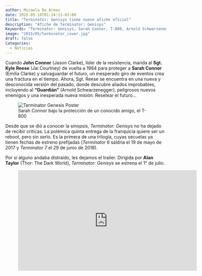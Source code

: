 ```yaml
---
author: Micaela De Armas
date: 2015-05-18T01:24:13-03:00
title: "Terminator: Genisys tiene nuevo afiche oficial"
description: "Afiche de Terminator: Genisys"
Keywords: "Terminator: Genisys, Sarah Connor, T-800, Arnold Schwarzenegger"
image: "2015/05/terminator_cover.jpg"
draft: false
Categories:
  - Noticias
---
```


Cuando **John Connor** (Jason Clarke), líder de la resistencia, manda al **Sgt. Kyle Reese** (Jai Courtney) de vuelta a 1984 para proteger a **Sarah Connor** (Emilia Clarke) y salvaguardar el futuro, un inesperado giro de eventos crea una fractura en el tiempo. Ahora, Sgt. Reese se encuentra en una nueva y desconocida versión del pasado, donde descubre aliados improbables, incluyendo al **“Guardián”** (Arnold Schwarzenegger), peligrosos nuevos enemigos y una inesperada nueva misión: Resetear el futuro...
<!--more-->

<figure>
<img alt="Terminator Genesis Poster" src="/img/2015/05/terminator-genesis-poster.jpg" />
<figcaption> Sarah Connor bajo la protección de un conocido amigo, el T-800 </figcaption>
</figure>

Desde que se dió a conocer la sinopsis, *Terminator: Genisys* no ha dejado de recibir críticas. La polémica quinta entrega de la franquicia quiere ser un reboot, pero sin serlo. Es la primera de una trilogía, cuyas secuelas ya tienen fechas de estreno prefijadas (*Terminator 6* saldría el 19 de mayo de 2017 y *Terminator 7* el 29 de junio de 2018).

Por si alguno andaba distraído, les dejamos el trailer. Dirigida por **Alan Taylor** (Thor: The Dark World), *Terminator: Genisys* se estrena el 1° de julio.

<figure>
<iframe width="560" height="315" src="https://www.youtube.com/embed/rGSxss7gWak" frameborder="0" allowfullscreen></iframe>
<figure>
